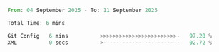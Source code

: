 <!--START_SECTION:waka-->

```rust
From: 04 September 2025 - To: 11 September 2025

Total Time: 6 mins

Git Config   6 mins          >>>>>>>>>>>>>>>>>>>>>>>>-   97.28 %
XML          0 secs          >------------------------   02.72 %
```

<!--END_SECTION:waka-->
